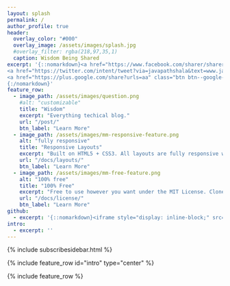 ```yaml
---
layout: splash
permalink: /
author_profile: true
header:
  overlay_color: "#000"
  overlay_image: /assets/images/splash.jpg
  #overlay_filter: rgba(218,97,35,1)
  caption: Wisdom Being Shared
excerpt: '{::nomarkdown}<a href="https://www.facebook.com/sharer/sharer.php?u=https%3A//www.facebook.com/pathshalajava" class="btn btn--facebook"><i class="fa fa-fw fa-facebook" aria-hidden="true"></i><span> Facebook</span></a>
<a href="https://twitter.com/intent/tweet?via=javapathshala&text=www.javapathshala.com" class="btn btn--twitter" ><i class="fa fa-fw fa-twitter" aria-hidden="true"></i><span> Twitter</span></a>
<a href="https://plus.google.com/share?urls=aa" class="btn btn--google-plus"><i class="fa fa-fw fa-google-plus" aria-hidden="true"></i><span> Google+</span></a><a href="https://www.linkedin.com/shareArticle?mini=true&url=aa" class="btn btn--linkedin"><i class="fa fa-fw fa-linkedin" aria-hidden="true"></i><span> LinkedIn</span></a>
{:/nomarkdown}'
feature_row:
  - image_path: /assets/images/question.png
    #alt: "customizable"
    title: "Wisdom"
    excerpt: "Everything techical blog."
    url: "/post/"
    btn_label: "Learn More"
  - image_path: /assets/images/mm-responsive-feature.png
    alt: "fully responsive"
    title: "Responsive Layouts"
    excerpt: "Built on HTML5 + CSS3. All layouts are fully responsive with helpers to augment your content."
    url: "/docs/layouts/"
    btn_label: "Learn More"
  - image_path: /assets/images/mm-free-feature.png
    alt: "100% free"
    title: "100% Free"
    excerpt: "Free to use however you want under the MIT License. Clone it, fork it, customize it, whatever!"
    url: "/docs/license/"
    btn_label: "Learn More"
github:
  - excerpt: '{::nomarkdown}<iframe style="display: inline-block;" src="https://ghbtns.com/github-btn.html?user=mmistakes&repo=minimal-mistakes&type=star&count=true&size=large" frameborder="0" scrolling="0" width="160px" height="30px"></iframe> <iframe style="display: inline-block;" src="https://ghbtns.com/github-btn.html?user=mmistakes&repo=minimal-mistakes&type=fork&count=true&size=large" frameborder="0" scrolling="0" width="158px" height="30px"></iframe>{:/nomarkdown}'
intro:
  - excerpt: ''
---
```

{% include subscribesidebar.html %}

{% include feature_row id="intro" type="center" %}

{% include feature_row %}
